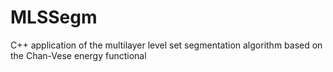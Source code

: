 # MLSSegm
C++ application of the multilayer level set segmentation algorithm based on the Chan-Vese energy functional
